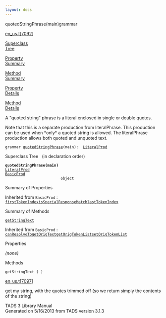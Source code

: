 ```yaml
---
layout: docs
---
```

<span class="title">quotedStringPhrase(main)</span><span class="type">grammar</span>

[en_us.t](../file/en_us.t.html)\[[7092](../source/en_us.t.html#7092)\]

[Superclass  
Tree](#_SuperClassTree_)

[Property  
Summary](#_PropSummary_)

[Method  
Summary](#_MethodSummary_)

[Property  
Details](#_Properties_)

[Method  
Details](#_Methods_)



A "quoted string" phrase is a literal enclosed in single or double
quotes.

Note that this is a separate production from literalPhrase. This
production can be used when \*only\* a quoted string is allowed. The
literalPhrase production allows both quoted and unquoted text.

`grammar `<span class="gramalt">[`quotedStringPhrase`](../object/quotedStringPhrase.html)`(main)`</span>` :   `[`LiteralProd`](../object/LiteralProd.html)



<span id="_SuperClassTree_"></span>



<span class="hdln">Superclass Tree</span>   (in declaration order)



**`quotedStringPhrase(main)`**  
[`LiteralProd`](../object/LiteralProd.html)  
[`BasicProd`](../object/BasicProd.html)  
`                         object`  
<span id="_PropSummary_"></span>



<span class="hdln">Summary of Properties</span>  







Inherited from `BasicProd` :  
[`firstTokenIndex`](../object/BasicProd.html#firstTokenIndex)[`isSpecialResponseMatch`](../object/BasicProd.html#isSpecialResponseMatch)[`lastTokenIndex`](../object/BasicProd.html#lastTokenIndex)

<span id="_MethodSummary_"></span>



<span class="hdln">Summary of Methods</span>  



[`getStringText`](#getStringText)



Inherited from `BasicProd` :  
[`canResolveTo`](../object/BasicProd.html#canResolveTo)[`getOrigText`](../object/BasicProd.html#getOrigText)[`getOrigTokenList`](../object/BasicProd.html#getOrigTokenList)[`setOrigTokenList`](../object/BasicProd.html#setOrigTokenList)

<span id="_Properties_"></span>



<span class="hdln">Properties</span>  



*(none)* <span id="_Methods_"></span>



<span class="hdln">Methods</span>  



<span id="getStringText"></span>

`getStringText ( )`

[en_us.t](../file/en_us.t.html)\[[7097](../source/en_us.t.html#7097)\]



get my string, with the quotes trimmed off (so we return simply the
contents of the string)





TADS 3 Library Manual  
Generated on 5/16/2013 from TADS version 3.1.3


